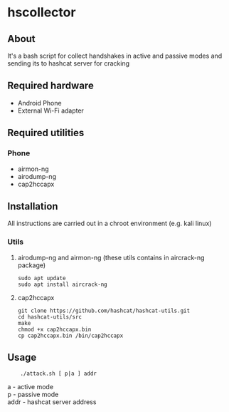 # hscollector
## About
It's a bash script for collect handshakes in active and passive modes and sending its to hashcat server for cracking
## Required hardware
- Android Phone
- External Wi-Fi adapter
## Required utilities
### Phone
- airmon-ng
- airodump-ng
- cap2hccapx
## Installation
All instructions are carried out in a chroot environment (e.g. kali linux)
### Utils
1. airodump-ng and airmon-ng (these utils contains in aircrack-ng package)
    ```
   sudo apt update  
   sudo apt install aircrack-ng
    ```
2. cap2hccapx
    ```
   git clone https://github.com/hashcat/hashcat-utils.git
   cd hashcat-utils/src
   make
   chmod +x cap2hccapx.bin
   cp cap2hccapx.bin /bin/cap2hccapx
    ```
## Usage
```
    ./attack.sh [ p|a ] addr
```
   a - active mode  
   p - passive mode  
   addr - hashcat server address
 
